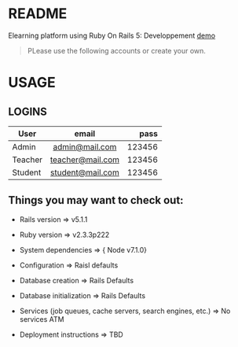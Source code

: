 # README
Elearning platform using Ruby On Rails 5: Developpement [demo](https://elearning-raytech.c9users.io/) 
> PLease use the following accounts or create your own. 
# USAGE

 ## LOGINS

 | User        | email          | pass  |
| ------------- |:-------------:| -----:|
| Admin      | admin@mail.com | 123456 |
| Teacher     | teacher@mail.com     |   123456 |
| Student | student@mail.com      |    123456 |

## Things you may want to check out:

* Rails version => v5.1.1

* Ruby version => v2.3.3p222

* System dependencies => { Node v7.1.0}

* Configuration => Raisl defaults

* Database creation => Rails Defaults

* Database initialization => Rails Defaults

* Services (job queues, cache servers, search engines, etc.) => No services ATM

* Deployment instructions => TBD

